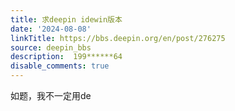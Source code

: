 ```yaml
---
title: 求deepin idewin版本
date: '2024-08-08'
linkTitle: https://bbs.deepin.org/en/post/276275
source: deepin_bbs
description:  199******64 
disable_comments: true
---
```

如题，我不一定用de
